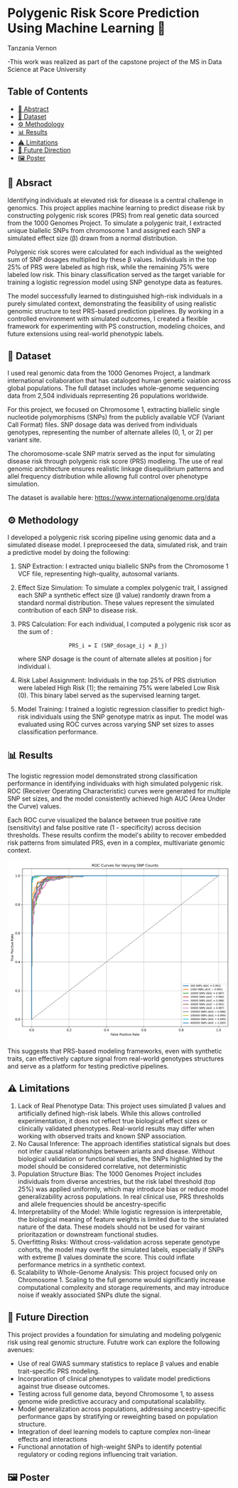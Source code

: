 # Polygenic Risk Score Prediction Using Machine Learning 🧬

Tanzania Vernon

-This work was realized as part of the capstone project of the MS in Data Science at Pace University


## Table of Contents
- [🧠 Abstract](#abstract)
- [🔬 Dataset](#dataset)
- [⚙️ Methodology](#methodology)
- [📊 Results](#results)
- [⚠️ Limitations](#limitations)
- [🚀 Future Direction](#future-direction)
- [🖼️ Poster](#poster)



## 🧠 Absract
Identifying individuals at elevated risk for disease is a central challenge in genomics. This project applies machine learning to predict disease risk by constructing polygenic risk scores (PRS) from real genetic data sourced from the 1000 Genomes Project. To simulate a polygenic trait, I extracted unique biallelic SNPs from chromosome 1 and assigned each SNP a simulated effect size (β) drawn from a normal distribution. 

Polygenic risk scores were calculated for each individual as the weighted sum of SNP dosages multiplied by these β values. Individuals in the top 25% of PRS were labeled as high risk, while the remaining 75% were labeled low risk. This binary classification served as the target variable for training a logistic regression model using SNP genotype data as features. 

The model successfully learned to distinguished high-risk individuals in a purely simulated context, demonstrating the feasibility of using realistic genomic structure to test PRS-based prediction pipelines. By working in a controlled environment with simulated outcomes, I created a flexible framework for experimenting with PS construction, modeling choices, and future extensions using real-world phenotypic labels. 



## 🔬 Dataset 
I used real genomic data from the 1000 Genomes Project, a landmark international collaboration that has cataloged human genetic vaiation across global populations. The full dataset includes whole-genome sequencing data from 2,504 individuals reprresenting 26 populations worldwide. 

For this project, we focused on Chromosome 1, extracting biallelic single nucleotide polymorphisms (SNPs) from the publicly available VCF (Variant Call Format) files. SNP dosage data was derived from individuals genotypes, representing the number of alternate alleles (0, 1, or 2) per variant site. 

The choromosome-scale SNP matrix served as the input for simulating disease risk through polygenic risk score (PRS) modleing. The use of real genomic architecture ensures realistic linkage disequilibrium patterns and allel frequency distribution while allowng full control over phenotype simulation. 

The dataset is available here: 
https://www.internationalgenome.org/data

## ⚙️ Methodology

I developed a polygenic risk scoring pipeline using genomic data and a simulated disease model. I preproceesed the data, simulated risk, and train a predictive model by doing the following: 

1. SNP Extraction: 
   I extracted uniqu biallelic SNPs from the Chromosome 1 VCF file, representing high-quality, autosomal variants.

2. Effect Size Simulation: 
   To simulate a complex polygenic trait, I assigned each SNP a synthetic effect size (β value) randomly drawn from a     standard normal distribution. These values represent the simulated contribution of each SNP to disease risk.
   
3. PRS Calculation: 
   For each individual, I computed a polygenic risk scor as the sum of :

                       PRS_i = Σ (SNP_dosage_ij × β_j)

   where SNP dosage is the count of alternate alleles at position j for individual i.
   
4. Risk Label Assignment: 
   Individuals in the top 25% of PRS distriution were labeled High Risk (1); the remaining 75% were labeled Low Risk      (0). This binary label served as the supervised learning target.
   
6. Model Training: 
   I trained a logistic regression classifier to predict high-risk individuals using the SNP genotype matrix as input.    The model was evaluated using ROC curves across varying SNP set sizes to asses classification performance.


## 📊 Results 

The logistic regression model demonstrated strong classification performance in identifying individuaks with high simulated polygenic risk. ROC (Receiver Operating Characteristic) curves were generated for multiple SNP set sizes, and the model consistently achieved high AUC (Area Under the Curve) values. 

Each ROC curve visualized the balance between true positive rate (sensitivity) and false positive rate (1 - specificity) across decision thresholds. These results confirm the model's ability to recover embedded risk patterns from simulated PRS, even in a complex, multivariate genomic context. 

![ROC Curve](roc_curve_comparison.png)


This suggests that PRS-based modeling frameworks, even with synthetic traits, can effectively capture signal from real-world genotypes structures and serve as a platform for testing predictive pipelines. 


## ⚠️ Limitations

1. Lack of Real Phenotype Data: 
   This project uses simulated β values and artificially defined high-risk labels. While this allows controlled           experimentation, it does not reflect true biological effect sizes or clinically validated phenotypes. Real-world       results may differ when working with observed traits and known SNP association.
2. No Causal Inference: 
   The approach identifies statistical signals but does not infer causal relationships between ariants and disease.       Without biological validation or functional studies, the SNPs highlighted by the model should be considered            correlative, not deterministic
3. Population Structure Bias: 
   The 1000 Genomes Project includes individuals from diverse ancestries, but the risk label threshold (top 25%) was      applied uniformly, which may introduce bias or reduce model generalizability across populations. In real clinical      use, PRS thresholds and allele frequencies should be ancestry-specific
4. Interpretability of the Model: 
   While logistic regression is interpretable, the biological meaning of feature weights is limited due to the            simulated nature of the data. These models should not be used for vairant prioritazation or downstream functional      studies.
5. Overfitting Risks: 
   Without cross-validation across seperate genotype cohorts, the model may overfit the simulated labels, especially      if SNPs with extreme β values dominate the score. This could inflate performance metrics in a synthetic context.
6. Scalability to Whole-Genome Analysis: 
   This project focused only on Chromosome 1. Scaling to the full genome would significantly increase computational       complexity and storage requirements, and may introduce noise if weakly associated SNPs dlute the signal.          
   
## 🚀 Future Direction

This project provides a foundation for simulating and modeling polygenic risk using real genomic structure. Fututre work can explore the following avenues: 

- Use of real GWAS summary statistics to replace β values and enable trait-specific PRS modeling.
- Incorporation of clinical phenotypes to validate model predictions against true disease outcomes.
- Testing across full genome data, beyond Chromosome 1, to assess genome wide predictive accuracy and computational scalability.
- Model generalization across populations, addressing ancestry-specific performance gaps by stratifying or reweighting based on population structure.
- Integration of deel learning models to capture complex non-linear effects and interactions
- Functional annotation of high-weight SNPs to identify potential regulatory or coding regions influencing trait variation. 

## 🖼️ Poster 
